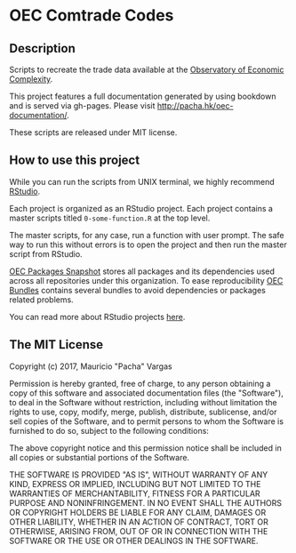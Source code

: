# OEC Comtrade Codes

## Description

Scripts to recreate the trade data available at the [Observatory of Economic Complexity](http://atlas.media.mit.edu/en/). 

This project features a full documentation generated by using bookdown and is served via gh-pages. Please visit http://pacha.hk/oec-documentation/.

These scripts are released under MIT license.

## How to use this project

While you can run the scripts from UNIX terminal, we highly recommend [RStudio](https://www.rstudio.com/).

Each project is organized as an RStudio project. Each project contains a master scripts titled `0-some-function.R` at the top level.

The master scripts, for any case, run a function with user prompt. The safe way to run this without errors is to open the project and then run the master script from RStudio.

[OEC Packages Snapshot](https://github.com/observatory-economic-complexity/oec-packages-snapshot) stores all packages and its dependencies used across all repositories under this organization. To ease reproducibility [OEC Bundles](https://github.com/observatory-economic-complexity/oec-bundles) contains several bundles to avoid dependencies or packages related problems.

You can read more about RStudio projects [here](https://support.rstudio.com/hc/en-us/articles/200526207-Using-Projects).

## The MIT License

Copyright (c) 2017, Mauricio "Pacha" Vargas

Permission is hereby granted, free of charge, to any person obtaining
a copy of this software and associated documentation files (the
"Software"), to deal in the Software without restriction, including
without limitation the rights to use, copy, modify, merge, publish,
distribute, sublicense, and/or sell copies of the Software, and to
permit persons to whom the Software is furnished to do so, subject to
the following conditions:

The above copyright notice and this permission notice shall be
included in all copies or substantial portions of the Software.

THE SOFTWARE IS PROVIDED "AS IS", WITHOUT WARRANTY OF ANY KIND,
EXPRESS OR IMPLIED, INCLUDING BUT NOT LIMITED TO THE WARRANTIES OF
MERCHANTABILITY, FITNESS FOR A PARTICULAR PURPOSE AND
NONINFRINGEMENT. IN NO EVENT SHALL THE AUTHORS OR COPYRIGHT HOLDERS BE
LIABLE FOR ANY CLAIM, DAMAGES OR OTHER LIABILITY, WHETHER IN AN ACTION
OF CONTRACT, TORT OR OTHERWISE, ARISING FROM, OUT OF OR IN CONNECTION
WITH THE SOFTWARE OR THE USE OR OTHER DEALINGS IN THE SOFTWARE.
